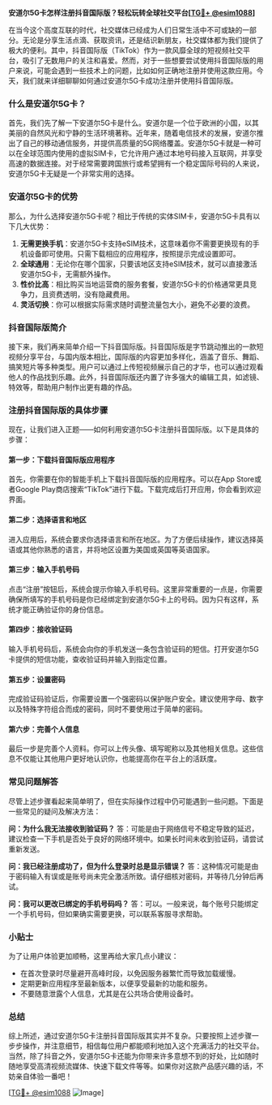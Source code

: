 **安道尔5G卡怎样注册抖音国际版？轻松玩转全球社交平台[[TG💪+ @esim1088](https://t.me/s/esim1088)]**

在当今这个高度互联的时代，社交媒体已经成为人们日常生活中不可或缺的一部分。无论是分享生活点滴、获取资讯，还是结识新朋友，社交媒体都为我们提供了极大的便利。其中，抖音国际版（TikTok）作为一款风靡全球的短视频社交平台，吸引了无数用户的关注和喜爱。然而，对于一些想要尝试使用抖音国际版的用户来说，可能会遇到一些技术上的问题，比如如何正确地注册并使用这款应用。今天，我们就来详细聊聊如何通过安道尔5G卡成功注册并使用抖音国际版。

### 什么是安道尔5G卡？

首先，我们先了解一下安道尔5G卡是什么。安道尔是一个位于欧洲的小国，以其美丽的自然风光和宁静的生活环境著称。近年来，随着电信技术的发展，安道尔推出了自己的移动通信服务，并提供高质量的5G网络覆盖。安道尔5G卡就是一种可以在全球范围内使用的虚拟SIM卡，它允许用户通过本地号码接入互联网，并享受高速的数据连接。对于经常需要跨国旅行或希望拥有一个稳定国际号码的人来说，安道尔5G卡无疑是一个非常实用的选择。

### 安道尔5G卡的优势

那么，为什么选择安道尔5G卡呢？相比于传统的实体SIM卡，安道尔5G卡具有以下几大优势：

1. **无需更换手机**：安道尔5G卡支持eSIM技术，这意味着你不需要更换现有的手机设备即可使用。只需下载相应的应用程序，按照提示完成设置即可。
2. **全球通用**：无论你在哪个国家，只要该地区支持eSIM技术，就可以直接激活安道尔5G卡，无需额外操作。
3. **性价比高**：相比购买当地运营商的服务套餐，安道尔5G卡的价格通常更具竞争力，且资费透明，没有隐藏费用。
4. **灵活切换**：你可以根据实际需求随时调整流量包大小，避免不必要的浪费。

### 抖音国际版简介

接下来，我们再来简单介绍一下抖音国际版。抖音国际版是字节跳动推出的一款短视频分享平台，与国内版本相比，国际版的内容更加多样化，涵盖了音乐、舞蹈、搞笑短片等多种类型。用户可以通过上传短视频展示自己的才华，也可以通过观看他人的作品找到乐趣。此外，抖音国际版还内置了许多强大的编辑工具，如滤镜、特效等，帮助用户制作出更有趣的作品。

### 注册抖音国际版的具体步骤

现在，让我们进入正题——如何利用安道尔5G卡注册抖音国际版。以下是具体的步骤：

#### 第一步：下载抖音国际版应用程序
首先，你需要在你的智能手机上下载抖音国际版的应用程序。可以在App Store或者Google Play商店搜索“TikTok”进行下载。下载完成后打开应用，你会看到欢迎界面。

#### 第二步：选择语言和地区
进入应用后，系统会要求你选择语言和所在地区。为了方便后续操作，建议选择英语或其他你熟悉的语言，并将地区设置为美国或英国等英语国家。

#### 第三步：输入手机号码
点击“注册”按钮后，系统会提示你输入手机号码。这里非常重要的一点是，你需要确保所填写的手机号码是你已经绑定到安道尔5G卡上的号码。因为只有这样，系统才能正确验证你的身份信息。

#### 第四步：接收验证码
输入手机号码后，系统会向你的手机发送一条包含验证码的短信。打开安道尔5G卡提供的短信功能，查收验证码并输入到指定位置。

#### 第五步：设置密码
完成验证码验证后，你需要设置一个强密码以保护账户安全。建议使用字母、数字以及特殊字符组合而成的密码，同时不要使用过于简单的密码。

#### 第六步：完善个人信息
最后一步是完善个人资料。你可以上传头像、填写昵称以及其他相关信息。这些信息不仅能让其他用户更好地认识你，也能提高你在平台上的活跃度。

### 常见问题解答

尽管上述步骤看起来简单明了，但在实际操作过程中仍可能遇到一些问题。下面是一些常见的疑问及解决方法：

**问：为什么我无法接收到验证码？**
答：可能是由于网络信号不稳定导致的延迟，建议检查一下手机是否处于良好的网络环境中。如果长时间未收到验证码，请尝试重新发送。

**问：我已经注册成功了，但为什么登录时总是显示错误？**
答：这种情况可能是由于密码输入有误或是账号尚未完全激活所致。请仔细核对密码，并等待几分钟后再试。

**问：我可以更改已绑定的手机号码吗？**
答：可以。一般来说，每个账号只能绑定一个手机号码，但如果确实需要更换，可以联系客服寻求帮助。

### 小贴士

为了让用户体验更加顺畅，这里再给大家几点小建议：
- 在首次登录时尽量避开高峰时段，以免因服务器繁忙而导致加载缓慢。
- 定期更新应用程序至最新版本，以便享受最新的功能和服务。
- 不要随意泄露个人信息，尤其是在公共场合使用设备时。

### 总结

综上所述，通过安道尔5G卡注册抖音国际版其实并不复杂。只要按照上述步骤一步步操作，并注意细节，相信每位用户都能顺利地加入这个充满活力的社交平台。当然，除了抖音之外，安道尔5G卡还能为你带来许多意想不到的好处，比如随时随地享受高清视频流媒体、快速下载文件等等。如果你对这款产品感兴趣的话，不妨亲自体验一番吧！

[[TG💪+ @esim1088](https://t.me/s/esim1088) ![Image](https://i.postimg.cc/4NQfJmqS/Snipaste-2025-05-13-00-14-12.png)]